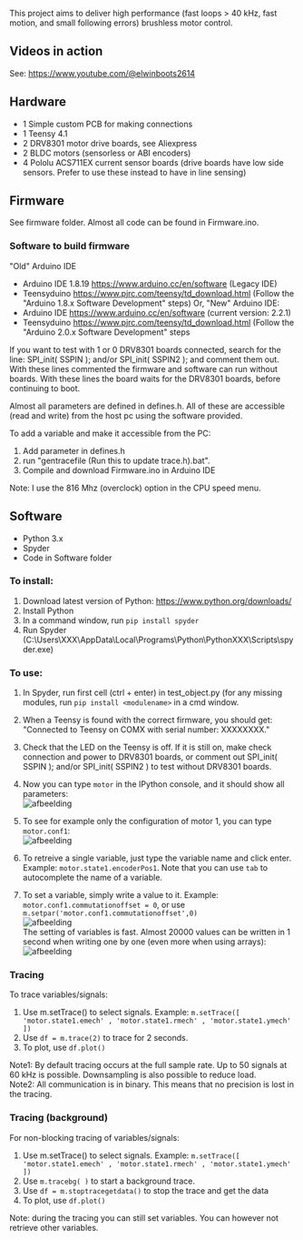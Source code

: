 This project aims to deliver high performance (fast loops > 40 kHz, fast motion, and small following errors) brushless motor control.

## Videos in action 
See: https://www.youtube.com/@elwinboots2614

## Hardware 
- 1 Simple custom PCB for making connections
- 1 Teensy 4.1
- 2 DRV8301 motor drive boards, see Aliexpress
- 2 BLDC motors (sensorless or ABI encoders)
- 4 Pololu ACS711EX current sensor boards (drive boards have low side sensors. Prefer to use these instead to have in line sensing)

## Firmware
See firmware folder. Almost all code can be found in Firmware.ino. 

### Software to build firmware
"Old" Arduino IDE
- Arduino IDE 1.8.19 https://www.arduino.cc/en/software (Legacy IDE)
- Teensyduino https://www.pjrc.com/teensy/td_download.html (Follow the "Arduino 1.8.x Software Development" steps)
Or,
"New" Arduino IDE:
- Arduino IDE https://www.arduino.cc/en/software (current version: 2.2.1)
- Teensyduino https://www.pjrc.com/teensy/td_download.html (Follow the "Arduino 2.0.x Software Development" steps
 
If you want to test with 1 or 0 DRV8301 boards connected, search for the line: SPI_init( SSPIN ); and/or SPI_init( SSPIN2 ); and comment them out. With these lines commented the firmware and software can run without boards. With these lines the board waits for the DRV8301 boards, before continuing to boot.

Almost all parameters are defined in defines.h. All of these are accessible (read and write) from the host pc using the software provided. 

To add a variable and make it accessible from the PC:
1. Add parameter in defines.h 
2. run "gentracefile (Run this to update trace.h).bat". 
3. Compile and download Firmware.ino in Arduino IDE

Note: I use the 816 Mhz (overclock) option in the CPU speed menu.

## Software
- Python 3.x
- Spyder
- Code in Software folder

### To install: 
1. Download latest version of Python: https://www.python.org/downloads/
2. Install Python
3. In a command window, run `pip install spyder`
4. Run Spyder (C:\Users\XXX\AppData\Local\Programs\Python\PythonXXX\Scripts\spyder.exe)

### To use: 
1. In Spyder, run first cell (ctrl + enter) in test_object.py (for any missing modules, run `pip install <modulename>` in a cmd window.
2. When a Teensy is found with the correct firmware, you should get: "Connected to Teensy on COMX with serial number: XXXXXXXX."
3. Check that the LED on the Teensy is off. If it is still on, make check connection and power to DRV8301 boards, or comment out SPI_init( SSPIN ); and/or SPI_init( SSPIN2 ) to test without DRV8301 boards.
4. Now you can type `motor` in the IPython console, and it should show all parameters:\
![afbeelding](https://github.com/ElwinBoots/Teensy_DualMotorBoard_V1/assets/79989749/8c7ca115-ee76-41d0-a0b3-b3fa819649d2)


5. To see for example only the configuration of motor 1, you can type `motor.conf1`:\
![afbeelding](https://github.com/ElwinBoots/Teensy_DualMotorBoard_V1/assets/79989749/6f874f37-aab8-481b-9e51-7816cb238084)

6. To retreive a single variable, just type the variable name and click enter. Example: `motor.state1.encoderPos1`. Note that you can use `tab` to autocomplete the name of a variable.
7. To set a variable, simply write a value to it. Example: `motor.conf1.commutationoffset = 0`, or use `m.setpar('motor.conf1.commutationoffset',0)`\
![afbeelding](https://github.com/ElwinBoots/Teensy_DualMotorBoard_V1/assets/79989749/20b2c352-d93a-4b81-975d-39fbd66a95b2)\
The setting of variables is fast. Almost 20000 values can be written in 1 second when writing one by one (even more when using arrays):\
![afbeelding](https://github.com/ElwinBoots/Teensy_DualMotorBoard_V1/assets/79989749/df5f36a1-0cf0-4db3-b5f5-8d81579bf42e)

### Tracing
To trace variables/signals: 
1. Use m.setTrace() to select signals. Example: `m.setTrace([ 'motor.state1.emech' , 'motor.state1.rmech' , 'motor.state1.ymech' ])`
2. Use `df = m.trace(2)` to trace for 2 seconds.
3. To plot, use `df.plot()`

Note1: By default tracing occurs at the full sample rate. Up to 50 signals at 60 kHz is possible. Downsampling is also possible to reduce load.\
Note2: All communication is in binary. This means that no precision is lost in the tracing.

### Tracing (background)
For non-blocking tracing of variables/signals:
1. Use m.setTrace() to select signals. Example: `m.setTrace([ 'motor.state1.emech' , 'motor.state1.rmech' , 'motor.state1.ymech' ])`
2. Use `m.tracebg( )` to start a background trace.
3. Use `df = m.stoptracegetdata()` to stop the trace and get the data
4. To plot, use `df.plot()`

Note: during the tracing you can still set variables. You can however not retrieve other variables.
